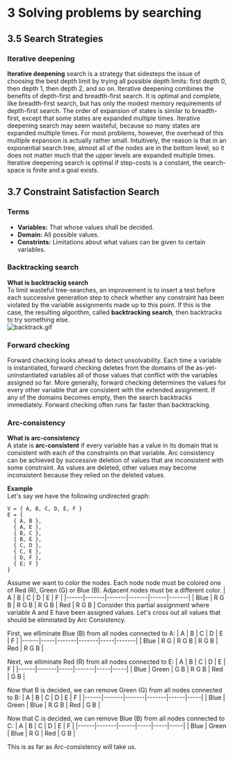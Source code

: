# 3 Solving problems by searching

## 3.5 Search Strategies

### Iterative deepening
**Iterative deepening** search is a strategy that sidesteps the issue of choosing the best depth limit by trying all possible depth limits: first depth 0, then depth 1, then depth 2, and so on. Iterative deepening combines the benefits of depth-first and breadth-first search. It is optimal and complete, like breadth-first search, but has only the modest memory requirements of depth-first search. The order of expansion of states is similar to breadth-first, except that some states are expanded multiple times. Iterative deepening search may seem wasteful, because so many states are expanded multiple times. For most problems, however, the overhead of this multiple expansion is actually rather small. Intuitively, the reason is that in an exponential search tree, almost all of the nodes are in the bottom level, so it does not matter much that the upper levels are expanded multiple times. Iterative deepening search is optimal if step-costs is a constant, the search-space is finite and a goal exists.

## 3.7 Constraint Satisfaction Search

### Terms
- **Variables:** That whose values shall be decided.
- **Domain:** All possible values.
- **Constrints:** Limitations about what values can be given to certain variables.

### Backtracking search
**What is backtrackig search**\
To limit wasteful tree-searches, an improvement is to insert a test before each successive generation step to check whether any constraint has been violated by the variable assignments made up to this point. If this is the case, the resulting algorithm, called **backtracking search**,  then backtracks to try something else.\
![backtrack.gif](https://cdn.steemitimages.com/DQmdqKvX1hcmosKA1RtA47gJqmRTHqtCbbA5mKcseXyWh1R/backtrack.gif)

### Forward checking 
Forward checking looks ahead to detect unsolvability. Each time a variable is instantiated, forward checking deletes from the domains of the as-yet-uninstantiated variables all of those values that conflict with the variables assigned so far. More generally, forward checking determines the values for every other variable that are consistent with the extended assignment. If any of the domains becomes empty, then the search backtracks immediately. Forward checking often runs far faster than backtracking.

### Arc-consistency
**What is arc-consistency**\
A state is **arc-consistent** if every variable has a value in its domain that is consistent with each of the constraints on that variable. Arc consistency can be achieved by successive deletion of values that are inconsistent with some constraint. As values are deleted, other values may become inconsistent because they relied on the deleted values.

**Example**\
Let's say we have the following undirected graph:
```
V = { A, B, C, D, E, F }
E = {
  { A, B },
  { A, E },
  { B, C },
  { B, E },
  { C, D },
  { C, E },
  { D, F },
  { E; F }
}
```
Assume we want to color the nodes. Each node node must be colored one of Red (R), Green (G) or Blue (B). Adjacent nodes must be a different color.
| A    | B     | C     | D     | E    | F     |
|------|-------|-------|-------|------|-------|
| Blue | R G B | R G B | R G B | Red  | R G B |
Consider this partial assignment where variable A and E have been assigned values. Let's cross out all values that should be eliminated by Arc Consistency.

First, we elliminate Blue (B) from all nodes connected to A:
| A    | B   | C     | D     | E   | F     |
|------|-----|-------|-------|-----|-------|
| Blue | R G | R G B | R G B | Red | R G B |

Next, we elliminate Red (R) from all nodes connected to E:
| A    | B     | C   | D     | E   | F   |
|------|-------|-----|-------|-----|-----|
| Blue | Green | G B | R G B | Red | G B |

Now that B is decided, we can remove Green (G) from all nodes connected to B:
| A    | B     | C     | D     | E    | F   |
|------|-------|-------|-------|------|-----|
| Blue | Green | Blue  | R G B | Red  | G B |

Now that C is decided, we can remove Blue (B) from all nodes connected to C:
| A    | B     | C    | D   | E   | F   |
|------|-------|------|-----|-----|-----|
| Blue | Green | Blue | R G | Red | G B |

This is as far as Arc-consistency will take us.